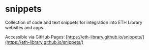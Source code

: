 # snippets
Collection of code and text snippets for integration into ETH Library websites and apps.

Accessible via GitHub Pages: [https://eth-library.github.io/snippets/](https://eth-library.github.io/snippets/)

